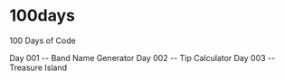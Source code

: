 # 100days
100 Days of Code

Day 001 -- Band Name Generator
Day 002 -- Tip Calculator
Day 003 -- Treasure Island